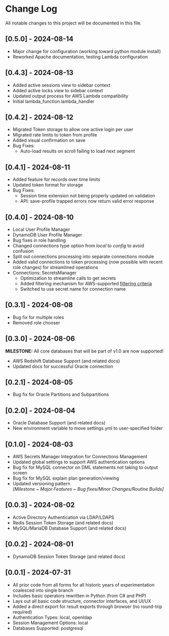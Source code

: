 # Change Log

All notable changes to this project will be documented in this file.

## [0.5.0] - 2024-08-14

- Major change for configuration (working toward python module install)
- Reworked Apache documentation, testing Lambda configuration

## [0.4.3] - 2024-08-13

- Added active sessions view to sidebar context
- Added active locks view to sidebar context
- Updated output process for AWS Lambda compatibility
- Initial lambda_function.lambda_handler

## [0.4.2] - 2024-08-12

- Migrated Token storage to allow one active login per user
- Migrated rate limits to token from profile
- Added visual confirmation on save
- Bug Fixes:
    - Auto-load results on scroll failing to load next segment

## [0.4.1] - 2024-08-11

- Added feature for records over time limits
- Updated token format for storage
- Bug Fixes:
    - Session time extension not being properly updated on validation
    - API: save-profile trapped errors now return valid error response

## [0.4.0] - 2024-08-10

- Local User Profile Manager
- DynamoDB User Profile Manager
- Bug fixes in role handling
- Changed connections type option from *local* to *config* to avoid confusion
- Split out connections processing into separate connections module 
- Added valid connections to token processing (now possible with recent role changes) for streamlined operations
- Connections: SecretsManager
    - Optimization to streamline calls to get secrets
    - Added filtering mechanism for AWS-supported [filtering criteria](https://boto3.amazonaws.com/v1/documentation/api/latest/reference/services/secretsmanager/client/list_secrets.html)
    - Switched to use secret name for connection name

## [0.3.1] - 2024-08-08

- Bug fix for multiple roles
- Removed role chooser

## [0.3.0] - 2024-08-06

**MILESTONE:** All core databases that will be part of v1.0 are now supported!

- AWS Redshift Database Support (and related docs)
- Updated docs for successful Oracle connection

## [0.2.1] - 2024-08-05

- Bug fix for Oracle Partitions and Subpartitions

## [0.2.0] - 2024-08-04

- Oracle Database Support (and related docs)
- New environment variable to move settings.yml to user-specified folder

## [0.1.0] - 2024-08-03

- AWS Secrets Manager Integration for Connections Management
- Updated global settings to support AWS authentication options
- Bug fix for MySQL connector on DML statements not taking to output screen
- Bug fix for MySQL explain plan generation/viewing
- Updated versioning pattern  
  *[Milestone ~ Major Features ~ Bug fixes/Minor Changes/Routine Builds]*

## [0.0.3] - 2024-08-02

- Active Directory Authentication via LDAP/LDAPS
- Redis Session Token Storage (and related docs)
- MySQL/MariaDB Database Support (and related docs)

## [0.0.2] - 2024-08-01

- DynamoDB Session Token Storage (and related docs)

## [0.0.1] - 2024-07-31

- All prior code from all forms for all historic years of experimentation coalesced into single branch
- Includes basic operators rewritten in Python (from C# and PHP)
- Lays out all basic code structure, connector interfaces, and UI/UX
- Added a direct export for result exports through browser (no round-trip required)
- Authentication Types: local, openldap
- Session Management Options: local
- Databases Supported: postgresql